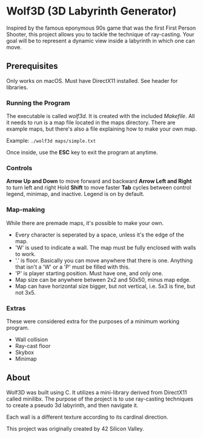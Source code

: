 # Wolf3D (3D Labyrinth Generator)

Inspired by the famous eponymous 90s game that was the first First Person Shooter, this project allows you to tackle the technique of ray-casting. Your goal will be to represent a dynamic view inside a labyrinth in which one can move.

## Prerequisites

Only works on macOS.  Must have DirectX11 installed.  See header for libraries.

### Running the Program

The executable is called *wolf3d*.  It is created with the included *Makefile*.  All it needs to run is a map file located in the maps directory.  There are example maps, but there's also a file explaining how to make your own map.

Example: `./wolf3d maps/simple.txt`

Once inside, use the **ESC** key to exit the program at anytime.

### Controls

**Arrow Up and Down** to move forward and backward
**Arrow Left and Right** to turn left and right
Hold **Shift** to move faster
**Tab** cycles between control legend, minimap, and inactive.  Legend is on by default.

### Map-making

While there are premade maps, it's possible to make your own.

- Every character is seperated by a space, unless it's the edge of the map.
- 'W' is used to indicate a wall.  The map must be fully enclosed with walls to work.
- '.' is floor.  Basically you can move anywhere that there is one.  Anything that isn't a 'W' or a 'P' must be filled with this.
- 'P' is player starting position.  Must have one, and only one.
- Map size can be anywhere between 2x2 and 50x50, minus map edge.
- Map can have horizontal size bigger, but not vertical, i.e. 5x3 is fine, but not 3x5.

### Extras

These were considered extra for the purposes of a minimum working program.

* Wall collision
* Ray-cast floor
* Skybox
* Minimap

## About

Wolf3D was built using C.  It utilizes a mini-library derived from DirectX11 called minilibx.  The purpose of the project is to use ray-casting techniques to create a pseudo 3d labyrinth, and then navigate it.

Each wall is a different texture according to its cardinal direction.

This project was originally created by 42 Silicon Valley.
